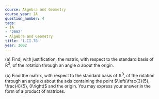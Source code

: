 ```yaml
---
course: Algebra and Geometry
course_year: IA
question_number: 4
tags:
- IA
- '2002'
- Algebra and Geometry
title: '1.II.7B '
year: 2002
---
```



(a) Find, with justification, the matrix, with respect to the standard basis of $\mathbb{R}^{2}$, of the rotation through an angle $\alpha$ about the origin.

(b) Find the matrix, with respect to the standard basis of $\mathbb{R}^{3}$, of the rotation through an angle $\alpha$ about the axis containing the point $\left(\frac{3}{5}, \frac{4}{5}, 0\right)$ and the origin. You may express your answer in the form of a product of matrices.